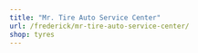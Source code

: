 ```yaml
---
title: "Mr. Tire Auto Service Center"
url: /frederick/mr-tire-auto-service-center/
shop: tyres
---
```


